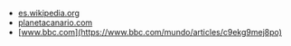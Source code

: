 * [es.wikipedia.org](https://es.wikipedia.org/wiki/Ventana_de_Overton)
* [planetacanario.com](https://planetacanario.com/la-ventana-overton-guia-para-transformar-en-posible-lo-imposible/)
* [www.bbc.com](https://www.bbc.com/mundo/articles/c9ekg9mej8po)
